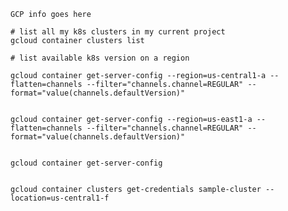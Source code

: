 ```GCP info goes here```


````
# list all my k8s clusters in my current project
gcloud container clusters list

# list available k8s version on a region

gcloud container get-server-config --region=us-central1-a --flatten=channels --filter="channels.channel=REGULAR" --format="value(channels.defaultVersion)"


gcloud container get-server-config --region=us-east1-a --flatten=channels --filter="channels.channel=REGULAR" --format="value(channels.defaultVersion)"


gcloud container get-server-config


gcloud container clusters get-credentials sample-cluster --location=us-central1-f
````
